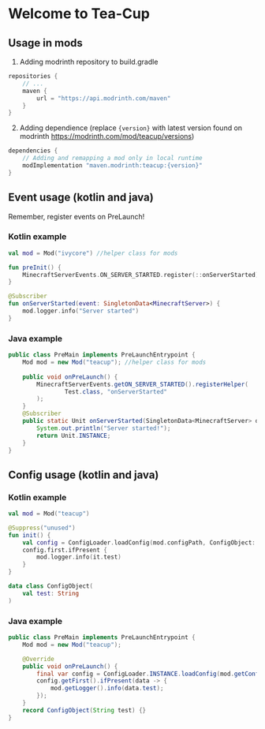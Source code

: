 # Welcome to Tea-Cup

## Usage in mods
1. Adding modrinth repository to build.gradle
```groovy
repositories {
    // ...
    maven {
        url = "https://api.modrinth.com/maven"
    }
}
```
2. Adding dependience (replace `{version}` with latest version found on modrinth <https://modrinth.com/mod/teacup/versions>)
```groovy
dependencies {
    // Adding and remapping a mod only in local runtime
    modImplementation "maven.modrinth:teacup:{version}"
}
```
## Event usage (kotlin and java)
Remember, register events on PreLaunch!

### Kotlin example
```kt
val mod = Mod("ivycore") //helper class for mods

fun preInit() {
    MinecraftServerEvents.ON_SERVER_STARTED.register(::onServerStarted)
}

@Subscriber
fun onServerStarted(event: SingletonData<MinecraftServer>) {
    mod.logger.info("Server started")
}
```
### Java example
```java
public class PreMain implements PreLaunchEntrypoint {
    Mod mod = new Mod("teacup"); //helper class for mods
    
    public void onPreLaunch() {
        MinecraftServerEvents.getON_SERVER_STARTED().registerHelper(
                Test.class, "onServerStarted"
        );
    }
    @Subscriber
    public static Unit onServerStarted(SingletonData<MinecraftServer> data) {
        System.out.println("Server started!");
        return Unit.INSTANCE;
    }
}
```
## Config usage (kotlin and java)

### Kotlin example
```kt
val mod = Mod("teacup")

@Suppress("unused")
fun init() {
    val config = ConfigLoader.loadConfig(mod.configPath, ConfigObject::class.java)
    config.first.ifPresent {
        mod.logger.info(it.test)
    }
}

data class ConfigObject(
    val test: String
)
```
### Java example
```java
public class PreMain implements PreLaunchEntrypoint {
    Mod mod = new Mod("teacup");

    @Override
    public void onPreLaunch() {
        final var config = ConfigLoader.INSTANCE.loadConfig(mod.getConfigPath(), ConfigObject.class);
        config.getFirst().ifPresent(data -> {
            mod.getLogger().info(data.test);
        });
    }
    record ConfigObject(String test) {}
}
```
